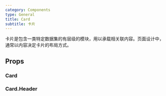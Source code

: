 ```yaml
---
category: Components
type: General
title: Card
subtitle: 卡片
---
```


卡片是包含一类特定数据集的有层级的模块，用以承载相关联内容。页面设计中，通常以内容决定卡片的布局方式。

## Props

### Card

### Card.Header
